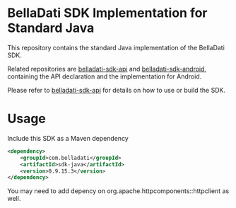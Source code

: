 # BellaDati SDK Implementation for Standard Java

This repository contains the standard Java implementation of the BellaDati SDK.

Related repositories are [belladati-sdk-api](https://github.com/BellaDati/belladati-sdk-api/) and [belladati-sdk-android](https://github.com/BellaDati/belladati-sdk-android/), containing the API declaration and the implementation for Android.

Please refer to [belladati-sdk-api](https://github.com/BellaDati/belladati-sdk-api/) for details on how to use or build the SDK.

# Usage

Include this SDK as a Maven dependency

```xml
<dependency>
    <groupId>com.belladati</groupId>
    <artifactId>sdk-java</artifactId>
    <version>0.9.15.3</version>
</dependency>
```

You may need to add depency on org.apache.httpcomponents::httpclient as well.
